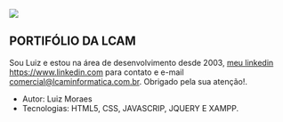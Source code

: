![](projeto-lcam\imagem_projeto\portifolio.jpg)

## PORTIFÓLIO DA LCAM 

Sou Luiz e estou na área de desenvolvimento desde 2003, <a href="https://www.linkedin.com/in/luiz-moraes-4b42a988/">meu linkedin https://www.linkedin.com </a>para contato e e-mail <a href="mailto:comercial@lcaminformatica.com.br"> comercial@lcaminformatica.com.br. </a>Obrigado pela sua atenção!.

- Autor: Luiz Moraes
- Tecnologias: HTML5, CSS, JAVASCRIP, JQUERY E XAMPP.

  

